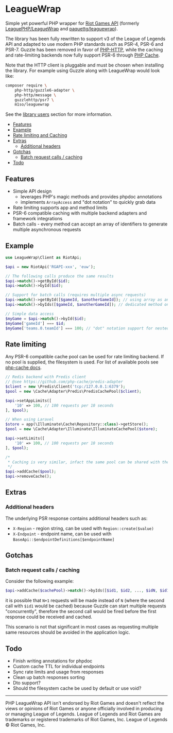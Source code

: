 # LeagueWrap
Simple yet powerful PHP wrapper for [Riot Games API](https://developer.riotgames.com/) (formerly [LeaguePHP/LeagueWrap](https://github.com/LeaguePHP/LeagueWrap) and [paquettg/leaguewrap](https://github.com/paquettg/leaguewrap)).

The library has been fully rewritten to support v3 of the League of Legends API and adapted to use modern PHP standards such as PSR-4, PSR-6 and PSR-7. Guzzle has been removed in favor of [PHP-HTTP](http://docs.php-http.org/en/latest/), while the caching and rate-limiting backends now fully support PSR-6 through [PHP Cache](http://www.php-cache.com/en/latest/).

Note that the HTTP client is pluggable and must be chosen when installing the library. For example using Guzzle along with LeagueWrap would look like:
```bash
composer require \
    php-http/guzzle6-adapter \
    php-http/message \
    guzzlehttp/psr7 \
    m1so/leaguewrap
```
See the [library users](http://docs.php-http.org/en/latest/httplug/users.html#details) section for more information.

- [Features](#features)
- [Example](#example)
- [Rate limiting and Caching](#rate-limiting-and-caching)
- [Extras](#extras)
  - [Additional headers](#additional-headers)
- [Gotchas](#gotchas)
  - [Batch request calls / caching](#batch-request-calls-caching)
- [Todo](#todo)

## Features

* Simple API design
  * leverages PHP's magic methods and provides phpdoc annotations
  * implements `ArrayAccess` and "dot notation" to quickly grab data
* Rate limiting supports app and method limits
* PSR-6 compatible caching with multiple backend adapters and framework integrations
* Batch calls - every method can accept an array of identifiers to generate multiple asynchronous requests

## Example

```php
use LeagueWrap\Client as RiotApi;

$api = new RiotApi('RGAPI-xxx', 'euw');

// The following calls produce the same results
$api->match()->getById($id);
$api->match()->byId($id);

// Support for batch calls (requires multiple async requests)
$api->match()->getById([$gameId, $anotherGameId]); // using array as an argument
$api->match()->byIds([$gameId, $anotherGameId]); // dedicated method on the Match API Class

// Simple data access
$myGame = $api->match()->byId($id);
$myGame['gameId'] === $id;
$myGame['teams.0.teamId'] === 100; // "dot" notation support for nested elements
```

## Rate limiting
Any PSR-6 compatible cache pool can be used for rate limiting backend. If no pool is supplied, the filesystem is used. For list of available pools see [php-cache docs](http://www.php-cache.com/en/latest/#cache-pool-implementations).

```php
// Redis backend with Predis client
// @see https://github.com/php-cache/predis-adapter
$client = new \Predis\Client('tcp:/127.0.0.1:6379');
$pool = new \Cache\Adapter\Predis\PredisCachePool($client);

$api->setAppLimits([
    '10' => 100, // 100 requests per 10 seconds
], $pool);

// When using Laravel
$store = app(\Illuminate\Cache\Repository::class)->getStore();
$pool = new \Cache\Adapter\Illuminate\IlluminateCachePool($store);

$api->setLimits([
    '10' => 100, // 100 requests per 10 seconds
], $pool);

/*
 * Caching is very similar, infact the same pool can be shared with the rate-limiter.
 */
$api->addCache($pool);
$api->removeCache();
```

## Extras

### Additional headers
The underlying PSR response contains additional headers such as:
* `X-Region` - region string, can be used with `Region::create($value)`
* `X-Endpoint` - endpoint name, can be used with `BaseApi::$endpointDefinitions[$endpointName]`

## Gotchas

### Batch request calls / caching
Consider the following example:
```php
$api->addCache($cachePool)->match()->byIds([$id1, $id2, ..., $idN, $id1]);
```
it is possible that `N+1` requests will be made instead of `N` (where the second call with `$id1` would be cached) because Guzzle can start multiple requests "concurrently", therefore the second call would be fired before the first response could be received and cached.

This scenario is not that significant in most cases as requesting multiple same resources should be avoided in the application logic.

## Todo

* Finish writing annotations for phpdoc
* Custom cache TTL for individual endpoints
* Sync rate limits and usage from responses
* Clean up batch responses sorting
* Dto support?
* Should the filesystem cache be used by default or use void?

---
PHP LeagueWrap API isn't endorsed by Riot Games and doesn't reflect the views or opinions of Riot Games or anyone officially involved in producing or managing League of Legends. League of Legends and Riot Games are trademarks or registered trademarks of Riot Games, Inc. League of Legends © Riot Games, Inc.
